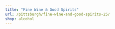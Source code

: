 ```yaml
---
title: "Fine Wine & Good Spirits"
url: /pittsburgh/fine-wine-and-good-spirits-25/
shop: alcohol
---
```

